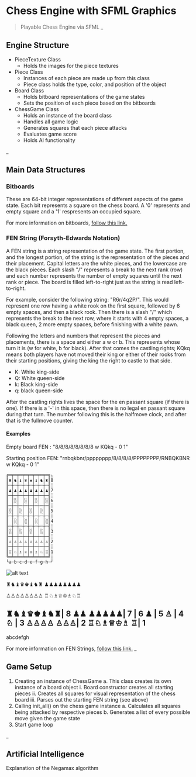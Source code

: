 # Chess Engine with SFML Graphics
> Playable Chess Engine via SFML
_
## Engine Structure

- PieceTexture Class
    - Holds the images for the piece textures
- Piece Class
    - Instances of each piece are made up from this class
    - Piece class holds the type, color, and position of the object
- Board Class
    - Holds bitboard representations of the game states
    - Sets the position of each piece based on the bitboards
- ChessGame Class
    - Holds an instance of the board class
    - Handles all game logic
    - Generates squares that each piece attacks
    - Evaluates game score
    - Holds AI functionality

_
## Main Data Structures

### Bitboards

These are 64-bit integer representations of different aspects of the game state. Each bit represents a square
on the chess board. A '0' represents and empty square and a '1' respresents an occupied square.



For more information on bitboards, [follow this link.](https://www.chessprogramming.org/Bitboards)

### FEN String (Forsyth-Edwards Notation)

A FEN string is a string representation of the game state. The first portion, and the longest portion, of the string is the representation of the pieces and their placement. Capital letters are the white pieces, and the lowercase are the black pieces. Each slash "/" represents a break to the next rank (row) and each number represents the number of empty squares until the next rank or piece. The board is filled left-to-right just as the string is read left-to-right. 

For example, consider the following string: "R6r/4q2P/". This would represent one row having a white rook on the first square, followed by 6 empty spaces, and then a black rook. Then there is a slash "/" which represents the break to the next row, where it starts with 4 empty spaces, a black queen, 2 more empty spaces, before finishing with a white pawn. 

Following the letters and numbers that represent the pieces and placements, there is a space and either a w or b. This represents whose turn it is (w for white, b for black). After that comes the castling rights; KQkq means both players have not moved their king or either of their rooks from their starting positions, giving the king the right to castle to that side. 
- K: White king-side
- Q: White queen-side
- k: Black king-side
- q: black queen-side

After the castling rights lives the space for the en passant square (if there is one). If there is a '-' in this space, then there is no legal en passant square during that turn. The number following this is the halfmove clock, and after that is the fullmove counter.

#### Examples

Empty board FEN : "8/8/8/8/8/8/8/8 w KQkq - 0 1"

Starting position FEN: "rnbqkbnr/pppppppp/8/8/8/8/PPPPPPPP/RNBQKBNR w KQkq - 0 1"

```shell
╔═╤═╤═╤═╤═╤═╤═╤═╗╮
║♜│♞│♝│♛│♚│♝│♞│♜║8
╟─┼─┼─┼─┼─┼─┼─┼─╢┊
║♟│♟│♟│♟│♟│♟│♟│♟║7
╟─┼─┼─┼─┼─┼─┼─┼─╢┊
║ │░│ │░│ │░│ │░║6
╟─┼─┼─┼─┼─┼─┼─┼─╢┊
║░│ │░│ │░│ │░│ ║5
╟─┼─┼─┼─┼─┼─┼─┼─╢┊
║ │░│ │░│ │░│ │░║4
╟─┼─┼─┼─┼─┼─┼─┼─╢┊
║░│ │░│ │░│ │░│ ║3
╟─┼─┼─┼─┼─┼─┼─┼─╢┊
║♙│♙│♙│♙│♙│♙│♙│♙║2
╟─┼─┼─┼─┼─┼─┼─┼─╢┊
║♖│♘│♗│♕│♔│♗│♘│♖║1
╚═╧═╧═╧═╧═╧═╧═╧═╝┊
╰a┈b┈c┈d┈e┈f┈g┈h┈╯
```

![alt text](https://images.chesscomfiles.com/uploads/v1/images_users/tiny_mce/pdrpnht/phpGZzBq4.png)

♜♞♝♛♚♝♞♜
♟♟♟♟♟♟♟♟
        
        
        
        
♙♙♙♙♙♙♙♙
♖♘♗♕♔♗♘♖


♜♞♝♛♚♝♞♜| 8
♟♟ ♟♟♟♟♟| 7
        | 6
  ♟     | 5
    ♙   | 4
     ♘  | 3
♙♙♙♙ ♙♙♙| 2
♖♘♗♕♔♗ ♖| 1
--------
abcdefgh

For more information on FEN Strings, [follow this link.](https://www.chessprogramming.org/Forsyth-Edwards_Notation)
_
## Game Setup

1) Creating an instance of ChessGame
    a. This class creates its own instance of a board object
        i.      Board constructor creates all starting pieces
        ii.     Creates all squares for visual representation of the chess board
        iii.    Parses out the starting FEN string (see above)
2) Calling init_all() on the chess game instance
    a. Calculates all squares being attacked by respective pieces
    b. Generates a list of every possible move given the game state
3) Start game loop

_
## Artificial Intelligence 

Explanation of the Negamax algorithm